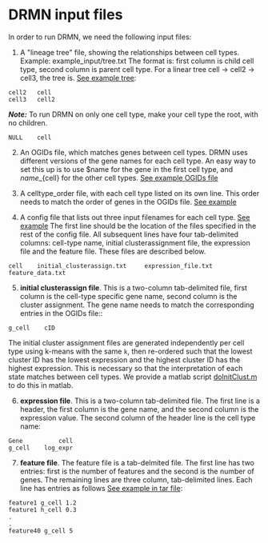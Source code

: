 # DRMN input files

In order to run DRMN, we need the following input files: 

1. A "lineage tree" file, showing the relationships between cell types.
Example: example_input/tree.txt
The format is: first column is child cell type, second column is parent cell type.
For a linear tree cell -> cell2 -> cell3, the tree is. [See example tree](../blob/master/example_input/tree.txt):
```
cell2   cell
cell3   cell2
```

**_Note:_** To run DRMN on only one cell type, make your cell type the root, with no children.
```
NULL    cell
```

2. An OGIDs file, which matches genes between cell types. DRMN uses different versions of the gene names for each cell type. An easy way to set this up is to use $name for the gene in the first cell type, and ${name}\_${cell} for the other cell types.
[See example OGIDs file](example_input/ogids.txt)

3. A celltype_order file, with each cell type listed on its own line. This order needs to match the order of genes in the OGIDs file. [See example](../blob/master/example_input/order.txt)

4. A config file that lists out three input filenames for each cell type. [See example](../blob/master/example_input/atac_qmotif_chromatin_9marks_k7/config.txt)
The first line should be the location of the files specified in the rest of the config file. All subsequent lines have four tab-delimited columns: cell-type name, initial clusterassignment file, the expression file and the feature file. These files are described below. 
```
cell    initial_clusterassign.txt     expression_file.txt    feature_data.txt
```

5. **initial clusterassign file**. This is a two-column tab-delimited file, first column is the cell-type specific gene name, second column is the cluster assignment. The gene name needs to match the corresponding entries in the OGIDs file::
```
g_cell    cID
```
The initial cluster assignment files are generated independently per cell type using k-means with the same `k`, then re-ordered such that the lowest cluster ID has the lowest expression and the highest cluster ID has the highest expression. This is necessary so that the interpretation of each state matches between cell types. We provide a matlab script [doInitClust.m](doInitClust.m) to do this in matlab.

6. **expression file**. This is a two-column tab-delimited file. The first line is a header, the first column is the gene name, and the second column is the expression value. The second column of the header line is the cell type name:
```
Gene          cell
g_cell    log_expr
```

7. **feature file**. 
The feature file is a tab-delmited file. The first line has two entries: first is the number of features and the second is the number of genes. The remaining lines are three column, tab-delimited lines. Each line has entries as follows [See example in tar file](example_input/atac_qmotif_chromatin_9marks_k7.tar.gz):

```
feature1 g_cell 1.2
feature1 h_cell 0.3
.
.
feature40 g_cell 5
```
